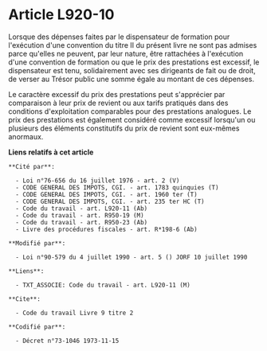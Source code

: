 # Article L920-10

Lorsque des dépenses faites par le dispensateur de formation pour l'exécution d'une convention du titre II du présent livre
ne sont pas admises parce qu'elles ne peuvent, par leur nature, être rattachées à l'exécution d'une convention de formation
ou que le prix des prestations est excessif, le dispensateur est tenu, solidairement avec ses dirigeants de fait ou de droit,
de verser au Trésor public une somme égale au montant de ces dépenses.

Le caractère excessif du prix des prestations peut s'apprécier par comparaison à leur prix de revient ou aux tarifs pratiqués
dans des conditions d'exploitation comparables pour des prestations analogues. Le prix des prestations est également
considéré comme excessif lorsqu'un ou plusieurs des éléments constitutifs du prix de revient sont eux-mêmes anormaux.

**Liens relatifs à cet article**

	**Cité par**:

	  - Loi n°76-656 du 16 juillet 1976 - art. 2 (V)
	  - CODE GENERAL DES IMPOTS, CGI. - art. 1783 quinquies (T)
	  - CODE GENERAL DES IMPOTS, CGI. - art. 1960 ter (T)
	  - CODE GENERAL DES IMPOTS, CGI. - art. 235 ter HC (T)
	  - Code du travail - art. L920-11 (Ab)
	  - Code du travail - art. R950-19 (M)
	  - Code du travail - art. R950-23 (Ab)
	  - Livre des procédures fiscales - art. R*198-6 (Ab)

	**Modifié par**:

	  - Loi n°90-579 du 4 juillet 1990 - art. 5 () JORF 10 juillet 1990

	**Liens**:

	  - TXT_ASSOCIE: Code du travail - art. L920-11 (M)

	**Cite**:

	  - Code du travail Livre 9 titre 2

	**Codifié par**:

	  - Décret n°73-1046 1973-11-15
